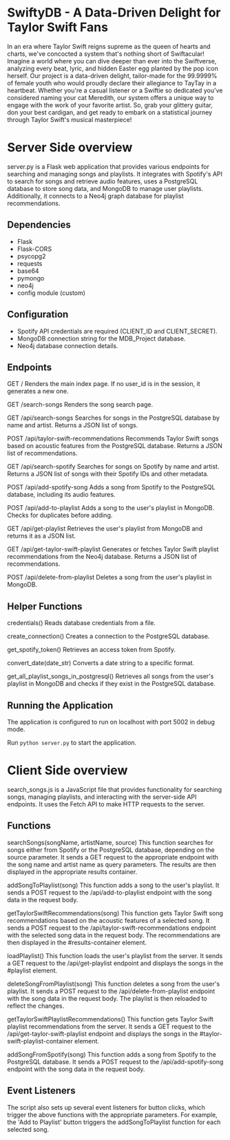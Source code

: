 # SwiftyDB - A Data-Driven Delight for Taylor Swift Fans

In an era where Taylor Swift reigns supreme as the queen of hearts and charts, we've concocted a system that's nothing short of Swiftacular! Imagine a world where you can dive deeper than ever into the Swiftverse, analyzing every beat, lyric, and hidden Easter egg planted by the pop icon herself. Our project is a data-driven delight, tailor-made for the 99.9999% of female youth who would proudly declare their allegiance to TayTay in a heartbeat. Whether you're a casual listener or a Swiftie so dedicated you've considered naming your cat Meredith, our system offers a unique way to engage with the work of your favorite artist. So, grab your glittery guitar, don your best cardigan, and get ready to embark on a statistical journey through Taylor Swift's musical masterpiece!

# Server Side overview

server.py is a Flask web application that provides various endpoints for searching and managing songs and playlists. It integrates with Spotify's API to search for songs and retrieve audio features, uses a PostgreSQL database to store song data, and MongoDB to manage user playlists. Additionally, it connects to a Neo4j graph database for playlist recommendations.

## Dependencies
- Flask
- Flask-CORS
- psycopg2
- requests
- base64
- pymongo
- neo4j
- config module (custom)

## Configuration
- Spotify API credentials are required (CLIENT_ID and CLIENT_SECRET).
- MongoDB connection string for the MDB_Project database.
- Neo4j database connection details.

## Endpoints
GET /
Renders the main index page. If no user_id is in the session, it generates a new one.

GET /search-songs
Renders the song search page.

GET /api/search-songs
Searches for songs in the PostgreSQL database by name and artist. Returns a JSON list of songs.


POST /api/taylor-swift-recommendations
Recommends Taylor Swift songs based on acoustic features from the PostgreSQL database. Returns a JSON list of recommendations.

GET /api/search-spotify
Searches for songs on Spotify by name and artist. Returns a JSON list of songs with their Spotify IDs and other metadata.

POST /api/add-spotify-song
Adds a song from Spotify to the PostgreSQL database, including its audio features.

POST /api/add-to-playlist
Adds a song to the user's playlist in MongoDB. Checks for duplicates before adding.

GET /api/get-playlist
Retrieves the user's playlist from MongoDB and returns it as a JSON list.

GET /api/get-taylor-swift-playlist
Generates or fetches Taylor Swift playlist recommendations from the Neo4j database. Returns a JSON list of recommendations.

POST /api/delete-from-playlist
Deletes a song from the user's playlist in MongoDB.

## Helper Functions
credentials()
Reads database credentials from a file.

create_connection()
Creates a connection to the PostgreSQL database.

get_spotify_token()
Retrieves an access token from Spotify.

convert_date(date_str)
Converts a date string to a specific format.

get_all_playlist_songs_in_postgresql()
Retrieves all songs from the user's playlist in MongoDB and checks if they exist in the PostgreSQL database.

## Running the Application
The application is configured to run on localhost with port 5002 in debug mode.

Run `python server.py` to start the application.

# Client Side overview

search_songs.js is a JavaScript file that provides functionality for searching songs, managing playlists, and interacting with the server-side API endpoints. It uses the Fetch API to make HTTP requests to the server.

## Functions

searchSongs(songName, artistName, source)
This function searches for songs either from Spotify or the PostgreSQL database, depending on the source parameter. It sends a GET request to the appropriate endpoint with the song name and artist name as query parameters. The results are then displayed in the appropriate results container.

addSongToPlaylist(song)
This function adds a song to the user's playlist. It sends a POST request to the /api/add-to-playlist endpoint with the song data in the request body.

getTaylorSwiftRecommendations(song)
This function gets Taylor Swift song recommendations based on the acoustic features of a selected song. It sends a POST request to the /api/taylor-swift-recommendations endpoint with the selected song data in the request body. The recommendations are then displayed in the #results-container element.

loadPlaylist()
This function loads the user's playlist from the server. It sends a GET request to the /api/get-playlist endpoint and displays the songs in the #playlist element.

deleteSongFromPlaylist(song)
This function deletes a song from the user's playlist. It sends a POST request to the /api/delete-from-playlist endpoint with the song data in the request body. The playlist is then reloaded to reflect the changes.

getTaylorSwiftPlaylistRecommendations()
This function gets Taylor Swift playlist recommendations from the server. It sends a GET request to the /api/get-taylor-swift-playlist endpoint and displays the songs in the #taylor-swift-playlist-container element.

addSongFromSpotify(song)
This function adds a song from Spotify to the PostgreSQL database. It sends a POST request to the /api/add-spotify-song endpoint with the song data in the request body.

## Event Listeners
The script also sets up several event listeners for button clicks, which trigger the above functions with the appropriate parameters. For example, the 'Add to Playlist' button triggers the addSongToPlaylist function for each selected song.